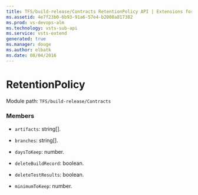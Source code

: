 ```yaml
---
title: TFS/build-release/Contracts RetentionPolicy API | Extensions for Visual Studio Team Services
ms.assetid: 4e7f23b0-6b93-91a6-57e4-b2008a817382
ms.prod: vs-devops-alm
ms.technology: vsts-sub-api
ms.service: vsts-extend
generated: true
ms.manager: douge
ms.author: elbatk
ms.date: 08/04/2016
---
```


# RetentionPolicy

Module path: `TFS/build-release/Contracts`


### Members

* `artifacts`: string[]. 

* `branches`: string[]. 

* `daysToKeep`: number. 

* `deleteBuildRecord`: boolean. 

* `deleteTestResults`: boolean. 

* `minimumToKeep`: number. 

